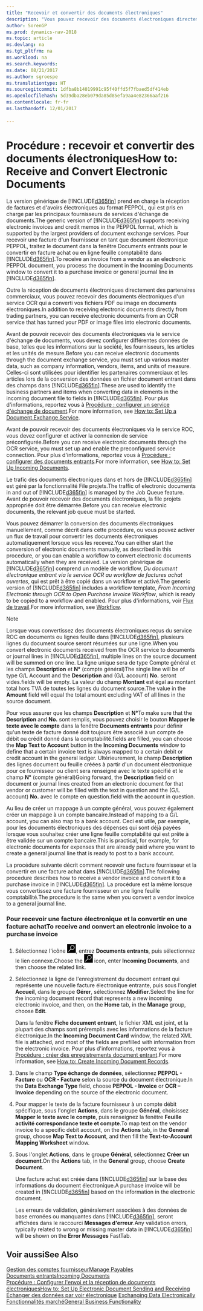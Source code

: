 ```yaml
---
title: "Recevoir et convertir des documents électroniques"
description: "Vous pouvez recevoir des documents électroniques directement des partenaires commerciaux ou d'un service OCR."
author: SorenGP
ms.prod: dynamics-nav-2018
ms.topic: article
ms.devlang: na
ms.tgt_pltfrm: na
ms.workload: na
ms.search.keywords: 
ms.date: 08/21/2017
ms.author: sgroespe
ms.translationtype: HT
ms.sourcegitcommit: 1dfba8b14019991c95f40ffd5f7fbaed5df414eb
ms.openlocfilehash: 5d39dba28eb079da85d85efa9aa4e82366aaf216
ms.contentlocale: fr-fr
ms.lasthandoff: 12/01/2017

---
```

# <a name="how-to-receive-and-convert-electronic-documents"></a><span data-ttu-id="ddbcf-103">Procédure : recevoir et convertir des documents électroniques</span><span class="sxs-lookup"><span data-stu-id="ddbcf-103">How to: Receive and Convert Electronic Documents</span></span>
<span data-ttu-id="ddbcf-104">La version générique de [!INCLUDE[d365fin](includes/d365fin_md.md)] prend en charge la réception de factures et d'avoirs électroniques au format PEPPOL, qui est pris en charge par les principaux fournisseurs de services d'échange de documents.</span><span class="sxs-lookup"><span data-stu-id="ddbcf-104">The generic version of [!INCLUDE[d365fin](includes/d365fin_md.md)] supports receiving electronic invoices and credit memos in the PEPPOL format, which is supported by the largest providers of document exchange services.</span></span> <span data-ttu-id="ddbcf-105">Pour recevoir une facture d'un fournisseur en tant que document électronique PEPPOL, traitez le document dans la fenêtre Documents entrants pour le convertir en facture achat ou en ligne feuille comptabilité dans [!INCLUDE[d365fin](includes/d365fin_md.md)].</span><span class="sxs-lookup"><span data-stu-id="ddbcf-105">To receive an invoice from a vendor as an electronic PEPPOL document, you process the document in the Incoming Documents window to convert it to a purchase invoice or general journal line in [!INCLUDE[d365fin](includes/d365fin_md.md)].</span></span>

 <span data-ttu-id="ddbcf-106">Outre la réception de documents électroniques directement des partenaires commerciaux, vous pouvez recevoir des documents électroniques d'un service OCR qui a converti vos fichiers PDF ou image en documents électroniques.</span><span class="sxs-lookup"><span data-stu-id="ddbcf-106">In addition to receiving electronic documents directly from trading partners, you can receive electronic documents from an OCR service that has turned your PDF or image files into electronic documents.</span></span>  

 <span data-ttu-id="ddbcf-107">Avant de pouvoir recevoir des documents électroniques via le service d'échange de documents, vous devez configurer différentes données de base, telles que les informations sur la société, les fournisseurs, les articles et les unités de mesure.</span><span class="sxs-lookup"><span data-stu-id="ddbcf-107">Before you can receive electronic documents through the document exchange service, you must set up various master data, such as company information, vendors, items, and units of measure.</span></span> <span data-ttu-id="ddbcf-108">Celles-ci sont utilisées pour identifier les partenaires commerciaux et les articles lors de la conversion des données en fichier document entrant dans des champs dans [!INCLUDE[d365fin](includes/d365fin_md.md)].</span><span class="sxs-lookup"><span data-stu-id="ddbcf-108">These are used to identify the business partners and items when converting data in elements in the incoming document file to fields in [!INCLUDE[d365fin](includes/d365fin_md.md)].</span></span> <span data-ttu-id="ddbcf-109">Pour plus d'informations, reportez vous à [Procédure : configurer un service d'échange de document](across-how-to-set-up-a-document-exchange-service.md).</span><span class="sxs-lookup"><span data-stu-id="ddbcf-109">For more information, see [How to: Set Up a Document Exchange Service](across-how-to-set-up-a-document-exchange-service.md).</span></span>  

 <span data-ttu-id="ddbcf-110">Avant de pouvoir recevoir des documents électroniques via le service ROC, vous devez configurer et activer la connexion de service préconfigurée.</span><span class="sxs-lookup"><span data-stu-id="ddbcf-110">Before you can receive electronic documents through the OCR service, you must set up and enable the preconfigured service connection.</span></span> <span data-ttu-id="ddbcf-111">Pour plus d'informations, reportez vous à [Procédure : configurer des documents entrants](across-how-setup-income-documents.md).</span><span class="sxs-lookup"><span data-stu-id="ddbcf-111">For more information, see [How to: Set Up Incoming Documents](across-how-setup-income-documents.md).</span></span>  

 <span data-ttu-id="ddbcf-112">Le trafic des documents électroniques dans et hors de [!INCLUDE[d365fin](includes/d365fin_md.md)] est géré par la fonctionnalité File projets.</span><span class="sxs-lookup"><span data-stu-id="ddbcf-112">The traffic of electronic documents in and out of [!INCLUDE[d365fin](includes/d365fin_md.md)] is managed by the Job Queue feature.</span></span> <span data-ttu-id="ddbcf-113">Avant de pouvoir recevoir des documents électroniques, la file projets appropriée doit être démarrée.</span><span class="sxs-lookup"><span data-stu-id="ddbcf-113">Before you can receive electronic documents, the relevant job queue must be started.</span></span>  

 <span data-ttu-id="ddbcf-114">Vous pouvez démarrer la conversion des documents électroniques manuellement, comme décrit dans cette procédure, ou vous pouvez activer un flux de travail pour convertir les documents électroniques automatiquement lorsque vous les recevez.</span><span class="sxs-lookup"><span data-stu-id="ddbcf-114">You can either start the conversion of electronic documents manually, as described in this procedure, or you can enable a workflow to convert electronic documents automatically when they are received.</span></span> <span data-ttu-id="ddbcf-115">La version générique de [!INCLUDE[d365fin](includes/d365fin_md.md)] comprend un modèle de workflow, *Du document électronique entrant via le service OCR au workflow de factures achat ouvertes*, qui est prêt à être copié dans un workflow et activé.</span><span class="sxs-lookup"><span data-stu-id="ddbcf-115">The generic version of [!INCLUDE[d365fin](includes/d365fin_md.md)] includes a workflow template, *From Incoming Electronic through OCR to Open Purchase Invoice Workflow*, which is ready to be copied to a workflow and enabled.</span></span> <span data-ttu-id="ddbcf-116">Pour plus d'informations, voir [Flux de travail](across-workflow.md).</span><span class="sxs-lookup"><span data-stu-id="ddbcf-116">For more information, see [Workflow](across-workflow.md).</span></span>  

> [!NOTE]  
>  <span data-ttu-id="ddbcf-117">Lorsque vous convertissez des documents électroniques reçus du service ROC en documents ou lignes feuille dans [!INCLUDE[d365fin](includes/d365fin_md.md)], plusieurs lignes du document source seront résumées sur une ligne.</span><span class="sxs-lookup"><span data-stu-id="ddbcf-117">When you convert electronic documents received from the OCR service to documents or journal lines in [!INCLUDE[d365fin](includes/d365fin_md.md)], multiple lines on the source document will be summed on one line.</span></span> <span data-ttu-id="ddbcf-118">La ligne unique sera de type Compte général et les champs **Description** et **N°** (compte général)</span><span class="sxs-lookup"><span data-stu-id="ddbcf-118">The single line will be of type G/L Account and the **Description** and (G/L account) **No.**</span></span> <span data-ttu-id="ddbcf-119">seront vides.</span><span class="sxs-lookup"><span data-stu-id="ddbcf-119">fields will be empty.</span></span> <span data-ttu-id="ddbcf-120">La valeur du champ **Montant** est égal au montant total hors TVA de toutes les lignes du document source.</span><span class="sxs-lookup"><span data-stu-id="ddbcf-120">The value in the **Amount** field will equal the total amount excluding VAT of all lines in the source document.</span></span>  
>   
>  <span data-ttu-id="ddbcf-121">Pour vous assurer que les champs **Description** et **N°**</span><span class="sxs-lookup"><span data-stu-id="ddbcf-121">To make sure that the **Description** and **No.**</span></span> <span data-ttu-id="ddbcf-122">sont remplis, vous pouvez choisir le bouton **Mapper le texte avec le compte** dans la fenêtre **Documents entrants** pour définir qu'un texte de facture donné doit toujours être associé à un compte de débit ou crédit donné dans la comptabilité.</span><span class="sxs-lookup"><span data-stu-id="ddbcf-122">fields are filled, you can choose the **Map Text to Account** button in the **Incoming Documents** window to define that a certain invoice text is always mapped to a certain debit or credit account in the general ledger.</span></span> <span data-ttu-id="ddbcf-123">Ultérieurement, le champ **Description** des lignes document ou feuille créées à partir d'un document électronique pour ce fournisseur ou client sera renseigné avec le texte spécifié et le champ **N°** (compte général)</span><span class="sxs-lookup"><span data-stu-id="ddbcf-123">Going forward, the **Description** field on document or journal lines created from an electronic document for that vendor or customer will be filled with the text in question and the (G/L account) **No.**</span></span> <span data-ttu-id="ddbcf-124">avec le compte en question.</span><span class="sxs-lookup"><span data-stu-id="ddbcf-124">field with the account in question.</span></span>  
>   
>  <span data-ttu-id="ddbcf-125">Au lieu de créer un mappage à un compte général, vous pouvez également créer un mappage à un compte bancaire.</span><span class="sxs-lookup"><span data-stu-id="ddbcf-125">Instead of mapping to a G/L account, you can also map to a bank account.</span></span> <span data-ttu-id="ddbcf-126">Ceci est utile, par exemple, pour les documents électroniques des dépenses qui sont déjà payées lorsque vous souhaitez créer une ligne feuille comptabilité qui est prête à être validée sur un compte bancaire.</span><span class="sxs-lookup"><span data-stu-id="ddbcf-126">This is practical, for example, for electronic documents for expenses that are already paid where you want to create a general journal line that is ready to post to a bank account.</span></span>  

 <span data-ttu-id="ddbcf-127">La procédure suivante décrit comment recevoir une facture fournisseur et la convertir en une facture achat dans [!INCLUDE[d365fin](includes/d365fin_md.md)].</span><span class="sxs-lookup"><span data-stu-id="ddbcf-127">The following procedure describes how to receive a vendor invoice and convert it to a purchase invoice in [!INCLUDE[d365fin](includes/d365fin_md.md)].</span></span> <span data-ttu-id="ddbcf-128">La procédure est la même lorsque vous convertissez une facture fournisseur en une ligne feuille comptabilité.</span><span class="sxs-lookup"><span data-stu-id="ddbcf-128">The procedure is the same when you convert a vendor invoice to a general journal line.</span></span>  

### <a name="to-receive-and-convert-an-electronic-invoice-to-a-purchase-invoice"></a><span data-ttu-id="ddbcf-129">Pour recevoir une facture électronique et la convertir en une facture achat</span><span class="sxs-lookup"><span data-stu-id="ddbcf-129">To receive and convert an electronic invoice to a purchase invoice</span></span>  

1.  <span data-ttu-id="ddbcf-130">Sélectionnez l'icône ![Page ou état pour la recherche](media/ui-search/search_small.png "Page ou état pour la recherche"), entrez **Documents entrants**, puis sélectionnez le lien connexe.</span><span class="sxs-lookup"><span data-stu-id="ddbcf-130">Choose the ![Search for Page or Report](media/ui-search/search_small.png "Search for Page or Report icon") icon, enter **Incoming Documents**, and then choose the related link.</span></span>  

2.  <span data-ttu-id="ddbcf-131">Sélectionnez la ligne de l'enregistrement du document entrant qui représente une nouvelle facture électronique entrante, puis sous l'onglet **Accueil**, dans le groupe **Gérer**, sélectionnez **Modifier**.</span><span class="sxs-lookup"><span data-stu-id="ddbcf-131">Select the line for the incoming document record that represents a new incoming electronic invoice, and then, on the **Home** tab, in the **Manage** group, choose **Edit**.</span></span>  

     <span data-ttu-id="ddbcf-132">Dans la fenêtre **Fiche document entrant**, le fichier XML est joint, et la plupart des champs sont préremplis avec les informations de la facture électronique.</span><span class="sxs-lookup"><span data-stu-id="ddbcf-132">In the **Incoming Document Card** window, the related XML file is attached, and most of the fields are prefilled with information from the electronic invoice.</span></span> <span data-ttu-id="ddbcf-133">Pour plus d'informations, reportez vous à [Procédure : créer des enregistrements document entrant](across-how-create-income-document-records.md).</span><span class="sxs-lookup"><span data-stu-id="ddbcf-133">For more information, see [How to: Create Incoming Document Records](across-how-create-income-document-records.md).</span></span>  

3.  <span data-ttu-id="ddbcf-134">Dans le champ **Type échange de données**, sélectionnez **PEPPOL - Facture** ou **OCR - Facture** selon la source du document électronique.</span><span class="sxs-lookup"><span data-stu-id="ddbcf-134">In the **Data Exchange Type** field, choose **PEPPOL - Invoice** or **OCR – Invoice** depending on the source of the electronic document.</span></span>  

4.  <span data-ttu-id="ddbcf-135">Pour mapper le texte de la facture fournisseur à un compte débit spécifique, sous l'onglet **Actions**, dans le groupe **Général**, choisissez **Mapper le texte avec le compte**, puis renseignez la fenêtre **Feuille activité correspondance texte et compte**.</span><span class="sxs-lookup"><span data-stu-id="ddbcf-135">To map text on the vendor invoice to a specific debit account, on the **Actions** tab, in the **General** group, choose **Map Text to Account**, and then fill the **Text-to-Account Mapping Worksheet** window.</span></span>  

5.  <span data-ttu-id="ddbcf-136">Sous l'onglet **Actions**, dans le groupe **Général**, sélectionnez **Créer un document**.</span><span class="sxs-lookup"><span data-stu-id="ddbcf-136">On the **Actions** tab, in the **General** group, choose **Create Document**.</span></span>  

     <span data-ttu-id="ddbcf-137">Une facture achat est créée dans [!INCLUDE[d365fin](includes/d365fin_md.md)] sur la base des informations du document électronique.</span><span class="sxs-lookup"><span data-stu-id="ddbcf-137">A purchase invoice will be created in [!INCLUDE[d365fin](includes/d365fin_md.md)] based on the information in the electronic document.</span></span>  

     <span data-ttu-id="ddbcf-138">Les erreurs de validation, généralement associées à des données de base erronées ou manquantes dans [!INCLUDE[d365fin](includes/d365fin_md.md)], seront affichées dans le raccourci **Messages d'erreur**.</span><span class="sxs-lookup"><span data-stu-id="ddbcf-138">Any validation errors, typically related to wrong or missing master data in [!INCLUDE[d365fin](includes/d365fin_md.md)] will be shown on the **Error Messages** FastTab.</span></span>  

## <a name="see-also"></a><span data-ttu-id="ddbcf-139">Voir aussi</span><span class="sxs-lookup"><span data-stu-id="ddbcf-139">See Also</span></span>  
[<span data-ttu-id="ddbcf-140">Gestion des comptes fournisseur</span><span class="sxs-lookup"><span data-stu-id="ddbcf-140">Manage Payables</span></span>](payables-manage-payables.md)  
[<span data-ttu-id="ddbcf-141">Documents entrants</span><span class="sxs-lookup"><span data-stu-id="ddbcf-141">Incoming Documents</span></span>](across-income-documents.md)  
[<span data-ttu-id="ddbcf-142">Procédure : Configurer l'envoi et la réception de documents électroniques</span><span class="sxs-lookup"><span data-stu-id="ddbcf-142">How to: Set Up Electronic Document Sending and Receiving</span></span>](across-how-to-set-up-electronic-document-sending-and-receiving.md)  
<span data-ttu-id="ddbcf-143">[Échanger des données par voir électronique](across-data-exchange.md) </span><span class="sxs-lookup"><span data-stu-id="ddbcf-143">[Exchanging Data Electronically](across-data-exchange.md) </span></span>  
[<span data-ttu-id="ddbcf-144">Fonctionnalités marché</span><span class="sxs-lookup"><span data-stu-id="ddbcf-144">General Business Functionality</span></span>](ui-across-business-areas.md)  

